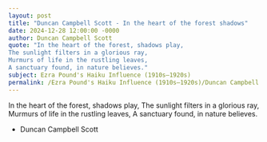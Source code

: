 ```yaml
---
layout: post
title: "Duncan Campbell Scott - In the heart of the forest shadows"
date: 2024-12-28 12:00:00 -0000
author: Duncan Campbell Scott
quote: "In the heart of the forest, shadows play, 
The sunlight filters in a glorious ray, 
Murmurs of life in the rustling leaves, 
A sanctuary found, in nature believes."
subject: Ezra Pound's Haiku Influence (1910s–1920s)
permalink: /Ezra Pound's Haiku Influence (1910s–1920s)/Duncan Campbell Scott/Duncan Campbell Scott - In the heart of the forest shadows
---
```


In the heart of the forest, shadows play, 
The sunlight filters in a glorious ray, 
Murmurs of life in the rustling leaves, 
A sanctuary found, in nature believes.

- Duncan Campbell Scott
